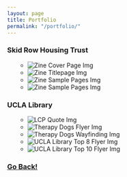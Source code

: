 ```yaml
---
layout: page
title: Portfolio
permalink: "/portfolio/"
---
```


### Skid Row Housing Trust

<ul class="img-grid">

  - ![Zine Cover Page Img](../img/srht-cover.jpg "Zine Cover Page")
  - ![Zine Titlepage Img](../img/srht-titlepage.jpg "Zine Titlepage")
  - ![Zine Sample Pages Img](../img/srht-pg1.jpg "Zine Sample Pages")
  - ![Zine Sample Pages Img](../img/srht-pg5.jpg "Zine Sample Pages")

</ul>

### UCLA Library

<ul class="img-grid">

  * ![LCP Quote Img](../img/ucla-lcp.jpg "LCP Quote")
  * ![Therapy Dogs Flyer Img](../img/ucla-dogs.jpg "Therapy Dogs Flyer")
  * ![Therapy Dogs Wayfinding Img](../img/ucla-dogs02.jpg "Therapy Dogs Wayfinding")
  * ![UCLA Library Top 8 Flyer Img](../img/ucla-top8.jpg "UCLA Library Top 8 Flyer")
  * ![UCLA Library Top 10 Flyer Img](../img/ucla-top10.jpg "UCLA Library Top 10 Flyer")

</ul>

### <a class="page-link" href="/">Go Back!</a>
